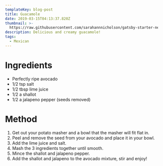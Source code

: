 ```yaml
---
templateKey: blog-post
title: Guacamole
date: 2019-03-15T04:13:37.820Z
thumbnail: >-
  https://raw.githubusercontent.com/sarahannnicholson/gatsby-starter-netlify-cms/master/static/img/guac.jpg
description: Delicious and creamy guacamole!
tags:
  - Mexican
---
```

# Ingredients

* Perfectly ripe avocado
* 1/2 tsp salt
* 1/2 tbsp lime juice
* 1/2 a shallot
* 1/2 a jalapeno pepper (seeds removed)

# Method

1. Get out your potato masher and a bowl that the masher will fit flat in.
2. Peel and remove the seed from your avocado and place it in your bowl.
3. Add the lime juice and salt.
4. Mash the 3 ingredients together until smooth.
5. Mince the shallot and jalapeno pepper.
6. Add the shallot and jalapeno to the avocado mixture, stir and enjoy!
